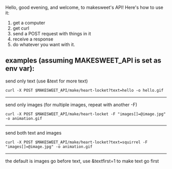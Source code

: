 Hello, good evening, and welcome, to makesweet's API!
Here's how to use it:
1. get a computer
2. get curl
3. send a POST request with things in it
4. receive a response
5. do whatever you want with it.


examples (assuming MAKESWEET_API is set as env var):
-------

send only text (use &text for more text)
```
curl -X POST $MAKESWEET_API/make/heart-locket?text=hello -o hello.gif
```
-------

send only images (for multiple images, repeat with another -F)
```
curl -X POST $MAKESWEET_API/make/heart-locket -F "images[]=@image.jpg" -o animation.gif
```
-------

send both text and images
```
curl -X POST $MAKESWEET_API/make/heart-locket?text=squirrel -F "images[]=@image.jpg" -o animation.gif
```
-------

the default is images go before text, use &textfirst=1 to make text go first
